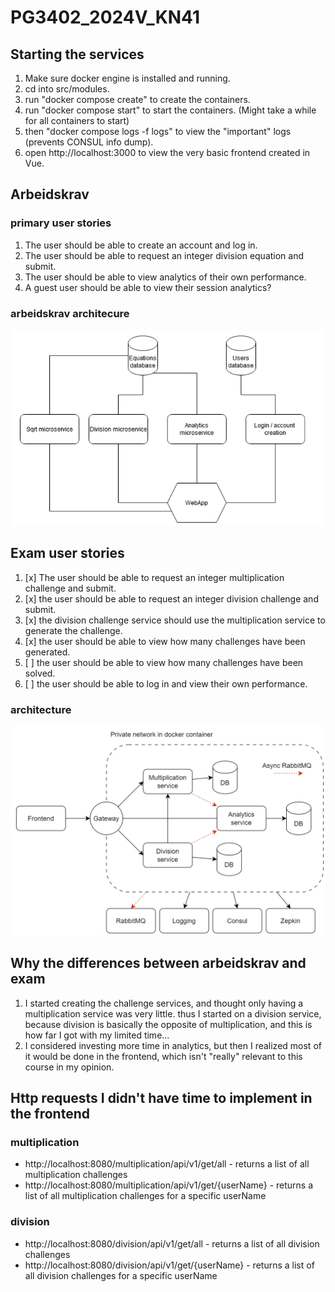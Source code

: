 # PG3402_2024V_KN41

## Starting the services
1. Make sure docker engine is installed and running.
2. cd into src/modules.
3. run "docker compose create" to create the containers.
4. run "docker compose start" to start the containers. (Might take a while for all containers to start)
5. then "docker compose logs -f logs" to view the "important" logs (prevents CONSUL info dump).
6. open http://localhost:3000 to view the very basic frontend created in Vue.

## Arbeidskrav
### primary user stories

1. The user should be able to create an account and log in.
2. The user should be able to request an integer division equation and submit.
3. The user should be able to view analytics of their own performance.
4. A guest user should be able to view their session analytics?

### arbeidskrav architecure 
![arbeidskrav_architecture.png](images%2Farbeidskrav_architecture.png)
## Exam user stories

1. [x] The user should be able to request an integer multiplication challenge and submit.
2. [x] the user should be able to request an integer division challenge and submit.
3. [x] the division challenge service should use the multiplication service to generate the challenge.
4. [x] the user should be able to view how many challenges have been generated.
5. [ ] the user should be able to view how many challenges have been solved.
6. [ ] the user should be able to log in and view their own performance.

### architecture
![exam_architecture.drawio.png](images%2Fexam_architecture.drawio.png)

## Why the differences between arbeidskrav and exam
1. I started creating the challenge services, and thought only having a multiplication service was very little.
thus I started on a division service, because division is basically the opposite of multiplication,
and this is how far I got with my limited time...
2. I considered investing more time in analytics, but then I realized most of it would be done in the frontend,
which isn't "really" relevant to this course in my opinion.

## Http requests I didn't have time to implement in the frontend
### multiplication
- http://localhost:8080/multiplication/api/v1/get/all - returns a list of all multiplication challenges
- http://localhost:8080/multiplication/api/v1/get/{userName} - returns a list of all multiplication challenges for a specific userName

### division
- http://localhost:8080/division/api/v1/get/all - returns a list of all division challenges
- http://localhost:8080/division/api/v1/get/{userName} - returns a list of all division challenges for a specific userName

